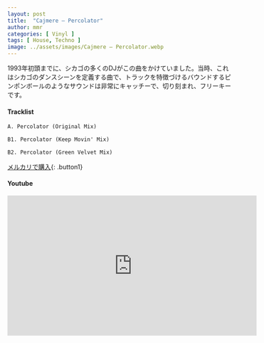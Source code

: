 ```yaml
---
layout: post
title:  "Cajmere – Percolator"
author: mmr
categories: [ Vinyl ]
tags: [ House, Techno ]
image: ../assets/images/Cajmere – Percolator.webp
---
```


1993年初頭までに、シカゴの多くのDJがこの曲をかけていました。当時、これはシカゴのダンスシーンを定義する曲で、トラックを特徴づけるバウンドするピンポンボールのようなサウンドは非常にキャッチーで、切り刻まれ、フリーキーです。

#### Tracklist
```md
A. Percolator (Original Mix)

B1. Percolator (Keep Movin' Mix)

B2. Percolator (Green Velvet Mix)
```

[メルカリで購入](https://jp.mercari.com/item/m54897839706?afid=6142608987){: .button1}

#### Youtube
<iframe width="560" height="315" src="https://www.youtube.com/embed/b-R0TC0DLVE?si=InPGlFDKetnKZJxf" title="YouTube video player" frameborder="0" allow="accelerometer; autoplay; clipboard-write; encrypted-media; gyroscope; picture-in-picture; web-share" referrerpolicy="strict-origin-when-cross-origin" allowfullscreen></iframe>